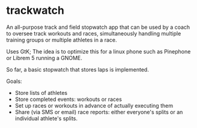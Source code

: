 trackwatch
==============

An all-purpose track and field stopwatch app that can be used by a coach to 
oversee track workouts and races, simultaneously handling multiple 
training groups or multiple athletes in a race.

Uses GtK;
The idea is to optimize this for a linux phone such as Pinephone or Librem 5
running a GNOME. 

So far, a basic stopwatch that stores laps is implemented.

Goals:
- Store lists of athletes
- Store completed events: workouts or races
- Set up races or workouts in advance of actually executing them
- Share (via SMS or email) race reports: either everyone's splits or 
an individual athlete's splits.

